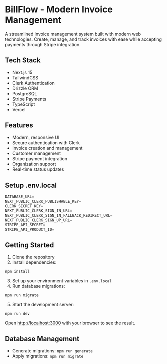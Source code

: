 # BillFlow - Modern Invoice Management

A streamlined invoice management system built with modern web technologies. Create, manage, and track invoices with ease while accepting payments through Stripe integration.

## Tech Stack

- Next.js 15
- TailwindCSS
- Clerk Authentication
- Drizzle ORM
- PostgreSQL
- Stripe Payments
- TypeScript
- Vercel

## Features

- Modern, responsive UI
- Secure authentication with Clerk
- Invoice creation and management
- Customer management
- Stripe payment integration
- Organization support
- Real-time status updates

## Setup .env.local

```js
DATABASE_URL=
NEXT_PUBLIC_CLERK_PUBLISHABLE_KEY=
CLERK_SECRET_KEY=
NEXT_PUBLIC_CLERK_SIGN_IN_URL=
NEXT_PUBLIC_CLERK_SIGN_IN_FALLBACK_REDIRECT_URL=
NEXT_PUBLIC_CLERK_SIGN_UP_URL=
STRIPE_API_SECRET=
STRIPE_API_PRODUCT_ID=
```

## Getting Started

1. Clone the repository
2. Install dependencies:

```shell
npm install
```

3. Set up your environment variables in `.env.local`
4. Run database migrations:

```shell
npm run migrate
```

5. Start the development server:

```shell
npm run dev
```

Open [http://localhost:3000](http://localhost:3000) with your browser to see the result.

## Database Management

- Generate migrations: `npm run generate`
- Apply migrations: `npm run migrate`
